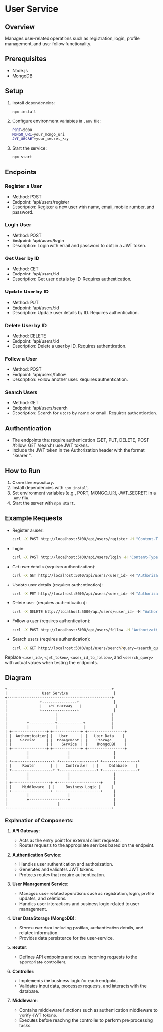 # User Service

## Overview
Manages user-related operations such as registration, login, profile management, and user follow functionality.

## Prerequisites
- Node.js
- MongoDB

## Setup

1. Install dependencies:
   ```sh
   npm install
2. Configure environment variables in `.env` file:
   ```sh
   PORT=5000
   MONGO_URI=your_mongo_uri
   JWT_SECRET=your_secret_key
3. Start the service:
   ```sh
   npm start
## Endpoints

### Register a User
- Method: POST
- Endpoint: /api/users/register
- Description: Register a new user with name, email, mobile number, and password.

### Login User
- Method: POST
- Endpoint: /api/users/login
- Description: Login with email and password to obtain a JWT token.

### Get User by ID
- Method: GET
- Endpoint: /api/users/:id
- Description: Get user details by ID. Requires authentication.

### Update User by ID
- Method: PUT
- Endpoint: /api/users/:id
- Description: Update user details by ID. Requires authentication.

### Delete User by ID
- Method: DELETE
- Endpoint: /api/users/:id
- Description: Delete a user by ID. Requires authentication.

### Follow a User
- Method: POST
- Endpoint: /api/users/follow
- Description: Follow another user. Requires authentication.

### Search Users
- Method: GET
- Endpoint: /api/users/search
- Description: Search for users by name or email. Requires authentication.

## Authentication
- The endpoints that require authentication (GET, PUT, DELETE, POST /follow, GET /search) use JWT tokens.
- Include the JWT token in the Authorization header with the format "Bearer <token>".

## How to Run
1. Clone the repository.
2. Install dependencies with `npm install`.
3. Set environment variables (e.g., PORT, MONGO_URI, JWT_SECRET) in a .env file.
4. Start the server with `npm start`.

## Example Requests
- Register a user:
  ```bash
  curl -X POST http://localhost:5000/api/users/register -H "Content-Type: application/json" -d '{"name": "John Doe", "email": "john@example.com", "mobile": "1234567890", "password": "password"}'
- Login:
  ```bash
  curl -X POST http://localhost:5000/api/users/login -H "Content-Type: application/json" -d '{"email": "john@example.com", "password": "password"}'
- Get user details (requires authentication):
  ```bash
  curl -X GET http://localhost:5000/api/users/<user_id> -H "Authorization: Bearer <jwt_token>"
- Update user details (requires authentication):
  ```bash
  curl -X PUT http://localhost:5000/api/users/<user_id> -H "Authorization: Bearer <jwt_token>" -H "Content-Type: application/json" -d '{"name": "John Smith"}'
- Delete user (requires authentication):
  ```bash
  curl -X DELETE http://localhost:5000/api/users/<user_id> -H "Authorization: Bearer <jwt_token>"
- Follow a user (requires authentication):
  ```bash
  curl -X POST http://localhost:5000/api/users/follow -H "Authorization: Bearer <jwt_token>" -H "Content-Type: application/json" -d '{"userIdToFollow": "<user_id_to_follow>"}'
- Search users (requires authentication):
  ```bash
  curl -X GET http://localhost:5000/api/users/search?query=<search_query> -H "Authorization: Bearer <jwt_token>"
Replace `<user_id>`, `<jwt_token>`, `<user_id_to_follow>`, and `<search_query>` with actual values when testing the endpoints.
## Diagram
    +------------------------------------------------+
    |                User Service                     |
    +------------------------------------------------+
    |               +----------------+                |
    |               |   API Gateway   |                |
    |               +----------------+                |
    |                      |                         |
    |                      |                         |
    |         +------------+------------+            |
    |         |            |            |            |
    | +----------------+ +-------------+ +-----------------+
    | |  Authentication| |   User      | |   User Data    |
    | |    Service     | |  Management | |    Storage      |
    | |                | |    Service  | |    (MongoDB)    |
    | +----------------+ +-------------+ +-----------------+
    |         |                  |                    |
    |         |                  |                    |
    | +-------------------+ +-----------------+ +----------------+
    | |     Router       | |    Controller  | |     Database    |
    | +-------------------+ +-----------------+ +----------------+
    |         |                  |                    |
    |         |                  |                    |
    | +------------------+ +--------------------+     |
    | |     Middleware  | |     Business Logic |     |
    | +------------------+ +--------------------+     |
    |         |                  |                    |
    |         +------------------+                    |
    |                       |                         |
    +------------------------------------------------+

### Explanation of Components:

1. **API Gateway**:
   - Acts as the entry point for external client requests.
   - Routes requests to the appropriate services based on the endpoint.

2. **Authentication Service**:
   - Handles user authentication and authorization.
   - Generates and validates JWT tokens.
   - Protects routes that require authentication.

3. **User Management Service**:
   - Manages user-related operations such as registration, login, profile updates, and deletions.
   - Handles user interactions and business logic related to user management.

4. **User Data Storage (MongoDB)**:
   - Stores user data including profiles, authentication details, and related information.
   - Provides data persistence for the user-service.

5. **Router**:
   - Defines API endpoints and routes incoming requests to the appropriate controllers.

6. **Controller**:
   - Implements the business logic for each endpoint.
   - Validates input data, processes requests, and interacts with the database.

7. **Middleware**:
   - Contains middleware functions such as authentication middleware to verify JWT tokens.
   - Executes before reaching the controller to perform pre-processing tasks.
